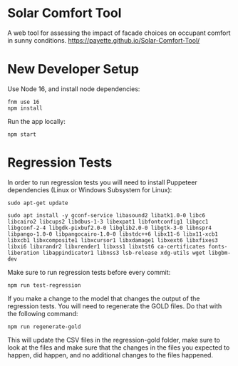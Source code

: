 # Solar Comfort Tool
A web tool for assessing the impact of facade choices on occupant comfort in sunny conditions. <https://payette.github.io/Solar-Comfort-Tool/>


# New Developer Setup
Use Node 16, and install node dependencies:

    fnm use 16
    npm install

Run the app locally:

    npm start


# Regression Tests
In order to run regression tests you will need to install Puppeteer dependencies (Linux or Windows Subsystem for Linux):

    sudo apt-get update

    sudo apt install -y gconf-service libasound2 libatk1.0-0 libc6 libcairo2 libcups2 libdbus-1-3 libexpat1 libfontconfig1 libgcc1 libgconf-2-4 libgdk-pixbuf2.0-0 libglib2.0-0 libgtk-3-0 libnspr4 libpango-1.0-0 libpangocairo-1.0-0 libstdc++6 libx11-6 libx11-xcb1 libxcb1 libxcomposite1 libxcursor1 libxdamage1 libxext6 libxfixes3 libxi6 libxrandr2 libxrender1 libxss1 libxtst6 ca-certificates fonts-liberation libappindicator1 libnss3 lsb-release xdg-utils wget libgbm-dev


Make sure to run regression tests before every commit:

    npm run test-regression


If you make a change to the model that changes the output of the regression tests. You will need to regenerate the GOLD files. Do that with the following command:

    npm run regenerate-gold

This will update the CSV files in the regression-gold folder, make sure to look at the files and make sure that the changes in the files you expected to happen, did happen, and no additional changes to the files happened.